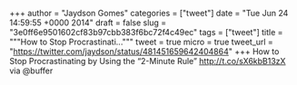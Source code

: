 
+++
author = "Jaydson Gomes"
categories = ["tweet"]
date = "Tue Jun 24 14:59:55 +0000 2014"
draft = false
slug = "3e0ff6e9501602cf83b97cbb383f6bc72f4c49ec"
tags = ["tweet"]
title = """How to Stop Procrastinati..."""
tweet = true
micro = true
tweet_url = "https://twitter.com/jaydson/status/481451659642404864"
+++
How to Stop Procrastinating by Using the “2-Minute Rule” http://t.co/sX6kbB13zX via @buffer
